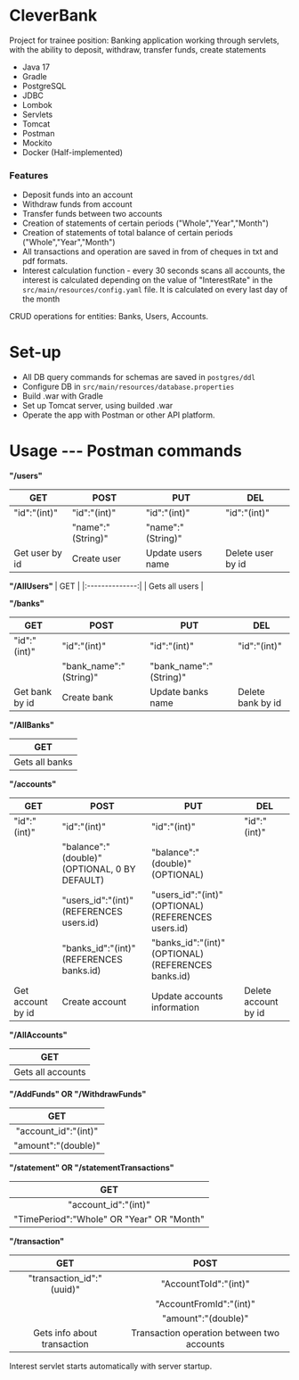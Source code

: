 # CleverBank
Project for trainee position:
 Banking application working through servlets, with the ability to deposit, withdraw, transfer funds, create statements
 
- Java 17
- Gradle
- PostgreSQL
- JDBC
- Lombok
- Servlets
- Tomcat
- Postman
- Mockito
- Docker (Half-implemented)


<h3> Features </h3>

- Deposit funds into an account
- Withdraw funds from account
- Transfer funds between two accounts
- Creation of statements of certain periods ("Whole","Year","Month")
- Creation of statements of total balance of certain periods ("Whole","Year","Month")
- All transactions and operation are saved in from of cheques in txt and pdf formats.
- Interest calculation function - every 30 seconds scans all accounts, the interest is calculated depending on the value of "InterestRate" in the ```src/main/resources/config.yaml``` file.
  It is calculated on every last day of the month

CRUD operations for entities: Banks, Users, Accounts.
  
<h1>
<b> Set-up </b>
</h1>

- All DB query commands for schemas are saved in ```postgres/ddl```
- Configure DB in ``` src/main/resources/database.properties ```
- Build .war with Gradle
- Set up Tomcat server, using builded .war
- Operate the app with Postman or other API platform.

<h1> <b> Usage --- Postman commands </b> </h1>
                          <p1> <b> "/users" </b></p1>



| GET            | POST              | PUT               | DEL               |
|----------------|-------------------|-------------------|-------------------|
| "id":"(int)"   | "id":"(int)"      | "id":"(int)"      | "id":"(int)"      |
|                | "name":"(String)" | "name":"(String)" |                   |
| Get user by id | Create user       | Update users name | Delete user by id |

<p1><b>"/AllUsers" </b> </p1>
|       GET      |
|:--------------:|
| Gets all users |

<p1><b> "/banks"</b></p1>

| GET            | POST                   | PUT                    | DEL               |
|----------------|------------------------|------------------------|-------------------|
| "id":"(int)"   | "id":"(int)"           | "id":"(int)"           | "id":"(int)"      |
|                | "bank_name":"(String)" | "bank_name":"(String)" |                   |
| Get bank by id | Create bank            | Update banks name      | Delete bank by id |

<p1><b> "/AllBanks" </b></p1>

|       GET      |
|:--------------:|
| Gets all banks |

<p1><b> "/accounts" </b></p1>

| GET               | POST                                          | PUT                                                 | DEL                  |
|-------------------|-----------------------------------------------|-----------------------------------------------------|----------------------|
| "id":"(int)"      | "id":"(int)"                                  | "id":"(int)"                                        | "id":"(int)"         |
|                   | "balance":"(double)" (OPTIONAL, 0 BY DEFAULT) | "balance":"(double)" (OPTIONAL)                     |                      |
|                   | "users_id":"(int)" (REFERENCES users.id)      | "users_id":"(int)" (OPTIONAL) (REFERENCES users.id) |                      |
|                   | "banks_id":"(int)" (REFERENCES banks.id)      | "banks_id":"(int)" (OPTIONAL) (REFERENCES banks.id) |                      |
| Get account by id | Create account                                | Update accounts information                         | Delete account by id |

<p1><b> "/AllAccounts" </b></p1>

|        GET        |
|:-----------------:|
| Gets all accounts |

<p1><b> "/AddFunds"  OR  "/WithdrawFunds"</b></p1> 

|          GET         |
|:--------------------:|
| "account_id":"(int)" |
| "amount":"(double)"  |

<p1> <b> "/statement"   OR "/statementTransactions"  </b></p1> 

|                    GET                    |
|:-----------------------------------------:|
|            "account_id":"(int)"           |
| "TimePeriod":"Whole" OR "Year" OR "Month" |

<p1> <b> "/transaction" </b> </p1>

|             GET             |                    POST                    |
|:---------------------------:|:------------------------------------------:|
|  "transaction_id":"(uuid)"  | "AccountToId":"(int)"                      |
|                             | "AccountFromId":"(int)"                    |
|                             | "amount":"(double)"                        |
| Gets info about transaction | Transaction operation between two accounts |

Interest servlet starts automatically with server startup.










